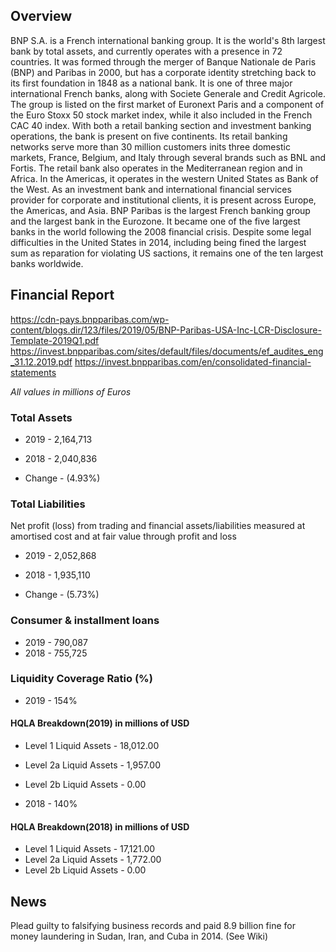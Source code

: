 ## Overview

BNP S.A. is a French international banking group. It is the world's 8th largest bank by total assets, and currently operates with a presence in 72 countries. It was formed through the merger of Banque Nationale de Paris (BNP) and Paribas in 2000, but has a corporate identity stretching back to its first foundation in 1848 as a national bank. It is one of three major international French banks, along with Societe Generale and Credit Agricole. The group is listed on the first market of Euronext Paris and a component of the Euro Stoxx 50 stock market index, while it also included in the French CAC 40 index. With both a retail banking section and investment banking operations, the bank is present on five continents. Its retail banking networks serve more than 30 million customers inits three domestic markets, France, Belgium, and Italy through several brands such as BNL and Fortis. The retail bank also operates in the Mediterranean region and in Africa. In the Americas, it operates in the western United States as Bank of the West. As an investment bank and international financial services provider for corporate and institutional clients, it is present across Europe, the Americas, and Asia. BNP Paribas is the largest French banking group and the largest bank in the Eurozone. It became one of the five largest banks in the world following the 2008 financial crisis. Despite some legal difficulties in the United States in 2014, including being fined the largest sum as reparation for violating US sactions, it remains one of the ten largest banks worldwide. 
## Financial Report

https://cdn-pays.bnpparibas.com/wp-content/blogs.dir/123/files/2019/05/BNP-Paribas-USA-Inc-LCR-Disclosure-Template-2019Q1.pdf
https://invest.bnpparibas.com/sites/default/files/documents/ef_audites_eng_31.12.2019.pdf
https://invest.bnpparibas.com/en/consolidated-financial-statements

*All values in millions of Euros*

### Total Assets

- 2019 - 2,164,713
- 2018 - 2,040,836

- Change - (4.93%)

### Total Liabilities

Net profit (loss) from trading and financial assets/liabilities measured at amortised cost and at fair value through profit and loss

- 2019 - 2,052,868
- 2018 - 1,935,110

- Change - (5.73%)

### Consumer & installment loans

- 2019 - 790,087
- 2018 - 755,725

### Liquidity Coverage Ratio (%)

- 2019 - 154%
#### HQLA Breakdown(2019) in millions of USD
- Level 1 Liquid Assets - 18,012.00
- Level 2a Liquid Assets - 1,957.00
- Level 2b Liquid Assets - 0.00

- 2018 - 140%
#### HQLA Breakdown(2018) in millions of USD
- Level 1 Liquid Assets - 17,121.00
- Level 2a Liquid Assets - 1,772.00
- Level 2b Liquid Assets - 0.00

## News

Plead guilty to falsifying business records and paid 8.9 billion fine for money laundering in Sudan, Iran, and Cuba in 2014. (See Wiki)

